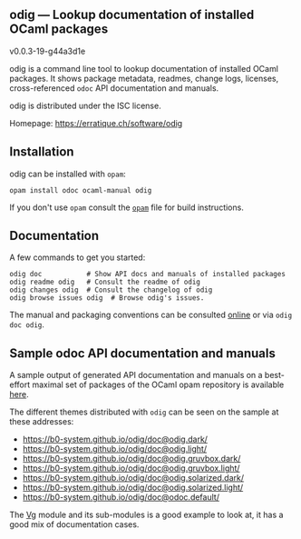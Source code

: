 odig — Lookup documentation of installed OCaml packages
-------------------------------------------------------------------------------
v0.0.3-19-g44a3d1e

odig is a command line tool to lookup documentation of installed OCaml
packages. It shows package metadata, readmes, change logs, licenses,
cross-referenced `odoc` API documentation and manuals.

odig is distributed under the ISC license.

Homepage: https://erratique.ch/software/odig  

## Installation

odig can be installed with `opam`:

    opam install odoc ocaml-manual odig

If you don't use `opam` consult the [`opam`](opam) file for build
instructions.

## Documentation

A few commands to get you started:

    odig doc           # Show API docs and manuals of installed packages
    odig readme odig   # Consult the readme of odig
    odig changes odig  # Consult the changelog of odig
    odig browse issues odig  # Browse odig's issues.

The manual and packaging conventions can be consulted [online][doc] or
via `odig doc odig`.

[doc]: https://b0-system.github.io/odig/doc/odig/

## Sample odoc API documentation and manuals

A sample output of generated API documentation and manuals on a
best-effort maximal set of packages of the OCaml opam repository is
available [here](https://b0-system.github.io/odig/doc/).

The different themes distributed with `odig` can be seen on the sample
at these addresses:

* https://b0-system.github.io/odig/doc@odig.dark/
* https://b0-system.github.io/odig/doc@odig.light/
* https://b0-system.github.io/odig/doc@odig.gruvbox.dark/
* https://b0-system.github.io/odig/doc@odig.gruvbox.light/
* https://b0-system.github.io/odig/doc@odig.solarized.dark/
* https://b0-system.github.io/odig/doc@odig.solarized.light/
* https://b0-system.github.io/odig/doc@odoc.default/

The [Vg](https://b0-system.github.io/odig/doc/vg/Vg/index.html) module
and its sub-modules is a good example to look at, it has a good
mix of documentation cases.
